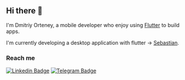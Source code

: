 ## Hi there 👋

I'm Dmitriy Orteney, a mobile developer who enjoy using [Flutter](https://github.com/flutter/flutter) to build apps.

I'm currently developing a desktop application with flutter -> [Sebastian](https://github.com/orteney/sebastian).

### Reach me

[![Linkedin Badge](https://img.shields.io/badge/LinkedIn-0077B5?style=for-the-badge&logo=linkedin&logoColor=white)](https://www.linkedin.com/in/orteney/) [![Telegram Badge](https://img.shields.io/badge/Telegram-808080?style=for-the-badge&logo=telegram&logoColor=white)](https://t.me/orteney)

<!--
**orteney/orteney** is a ✨ _special_ ✨ repository because its `README.md` (this file) appears on your GitHub profile.

Here are some ideas to get you started:

- 🔭 I’m currently working on ...
- 🌱 I’m currently learning ...
- 👯 I’m looking to collaborate on ...
- 🤔 I’m looking for help with ...
- 💬 Ask me about ...
- 📫 How to reach me: ...
- 😄 Pronouns: ...
- ⚡ Fun fact: ...
-->
